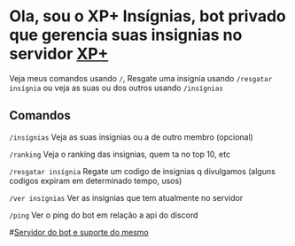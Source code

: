 # Ola, sou o XP+ Insígnias, bot privado que gerencia suas  insignias no servidor [XP+](https://discord.gg/grind)

Veja meus comandos usando `/`, Resgate uma insignia usando `/resgatar insígnia` ou veja as suas ou dos outros usando `/insígnias`

## Comandos

`/insígnias`  Veja as suas insignias ou a de outro membro (opcional)

`/ranking` Veja o ranking das insignias, quem ta no top 10, etc

`/resgatar insígnia` Regate um codigo de insignias q divulgamos (alguns codigos expiram em determinado tempo, usos)

`/ver insígnias` Ver as insignias que tem atualmente no servidor

`/ping` Ver o ping do bot em relação a api do discord


#[Servidor do bot e suporte do mesmo](https://discord.gg/grind)
